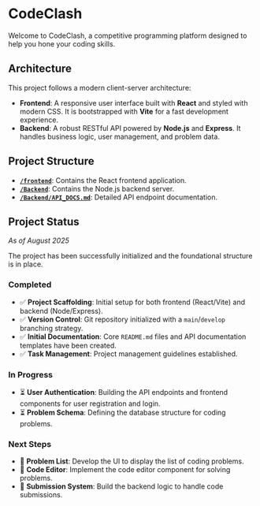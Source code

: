 # CodeClash

Welcome to CodeClash, a competitive programming platform designed to help you hone your coding skills.

## Architecture

This project follows a modern client-server architecture:

*   **Frontend**: A responsive user interface built with **React** and styled with modern CSS. It is bootstrapped with **Vite** for a fast development experience.
*   **Backend**: A robust RESTful API powered by **Node.js** and **Express**. It handles business logic, user management, and problem data.

## Project Structure

-   [**`/frontend`**](./frontend/README.md): Contains the React frontend application.
-   [**`/Backend`**](./Backend/README.md): Contains the Node.js backend server.
-   [**`/Backend/API_DOCS.md`**](./Backend/API_DOCS.md): Detailed API endpoint documentation.

## Project Status

*As of August 2025*

The project has been successfully initialized and the foundational structure is in place.

### Completed
- ✅ **Project Scaffolding**: Initial setup for both frontend (React/Vite) and backend (Node/Express).
- ✅ **Version Control**: Git repository initialized with a `main`/`develop` branching strategy.
- ✅ **Initial Documentation**: Core `README.md` files and API documentation templates have been created.
- ✅ **Task Management**: Project management guidelines established.

### In Progress
- ⏳ **User Authentication**: Building the API endpoints and frontend components for user registration and login.
- ⏳ **Problem Schema**: Defining the database structure for coding problems.

### Next Steps
- 📝 **Problem List**: Develop the UI to display the list of coding problems.
- 📝 **Code Editor**: Implement the code editor component for solving problems.
- 📝 **Submission System**: Build the backend logic to handle code submissions.